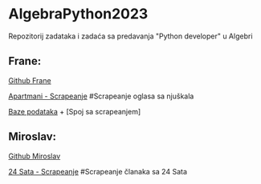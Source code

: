 # AlgebraPython2023

Repozitorij zadataka i zadaća sa predavanja "Python developer" u Algebri


## Frane:

[Github Frane]

[Apartmani - Scrapeanje]  #Scrapeanje oglasa sa njuškala

[Baze podataka] 
+ 
[Spoj sa scrapeanjem]


## Miroslav:

[Github Miroslav]

[24 Sata - Scrapeanje]  #Scrapeanje članaka sa 24 Sata












[Github Frane]: https://github.com/FraneCal
[Apartmani - Scrapeanje]: https://github.com/FraneCal/Apartment-Prices
[Github Miroslav]: https://github.com/mivos1
[24 Sata - Scrapeanje]: https://github.com/Damdjo/AlgebraPython2023/blob/master/Miroslav/bs_dz1_24sata_prosireno.py
[Baze podataka]: https://github.com/FraneCal/Python-Course/tree/main/SQLite
[Spoj sa screapeanjem]: https://github.com/FraneCal/Apartment-Prices/blob/main/mainWithDatabase.py 

      
  
